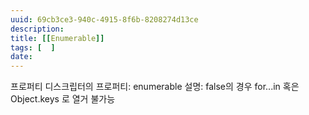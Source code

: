 ```yaml
---
uuid: 69cb3ce3-940c-4915-8f6b-8208274d13ce
description: 
title: [[Enumerable]]
tags: [  ]
date: 
---
```




프로퍼티 디스크립터의 프로퍼티: enumerable
설명: false의 경우 for...in 혹은 Object.keys 로 열거 불가능